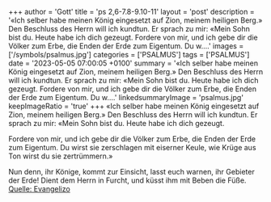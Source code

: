 +++
author = 'Gott'
title = 'ps 2,6-7.8-9.10-11'
layout = 'post'
description = '«Ich selber habe meinen König eingesetzt auf Zion, meinem heiligen Berg.» Den Beschluss des Herrn will ich kundtun. Er sprach zu mir: «Mein Sohn bist du. Heute habe ich dich gezeugt.  Fordere von mir, und ich gebe dir die Völker zum Erbe, die Enden der Erde zum Eigentum. Du w....'
images = ['/symbols/psalmus.jpg']
categories = ['PSALMUS']
tags = ['PSALMUS']
date = '2023-05-05 07:00:05 +0100'
summary = '«Ich selber habe meinen König eingesetzt auf Zion, meinem heiligen Berg.» Den Beschluss des Herrn will ich kundtun. Er sprach zu mir: «Mein Sohn bist du. Heute habe ich dich gezeugt.  Fordere von mir, und ich gebe dir die Völker zum Erbe, die Enden der Erde zum Eigentum. Du w....'
linkedsummaryImage = 'psalmus.jpg'
keepImageRatio = 'true'
+++
«Ich selber habe meinen König eingesetzt
auf Zion, meinem heiligen Berg.»
Den Beschluss des Herrn will ich kundtun.
Er sprach zu mir: «Mein Sohn bist du.
Heute habe ich dich gezeugt.

Fordere von mir, und ich gebe dir die Völker zum Erbe,
die Enden der Erde zum Eigentum.
Du wirst sie zerschlagen mit eiserner Keule,
wie Krüge aus Ton wirst du sie zertrümmern.<!--more-->»

Nun denn, ihr Könige, kommt zur Einsicht,
lasst euch warnen, ihr Gebieter der Erde!
Dient dem Herrn in Furcht,
und küsst ihm mit Beben die Füße.<br> [Quelle: Evangelizo](https://evangeliumtagfuertag.org/DE/gospel)